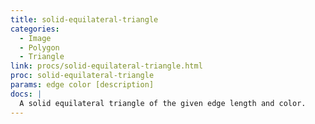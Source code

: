 ```yaml
---
title: solid-equilateral-triangle
categories: 
  - Image
  - Polygon
  - Triangle
link: procs/solid-equilateral-triangle.html
proc: solid-equilateral-triangle
params: edge color [description]
docs: |
  A solid equilateral triangle of the given edge length and color.
---
```

